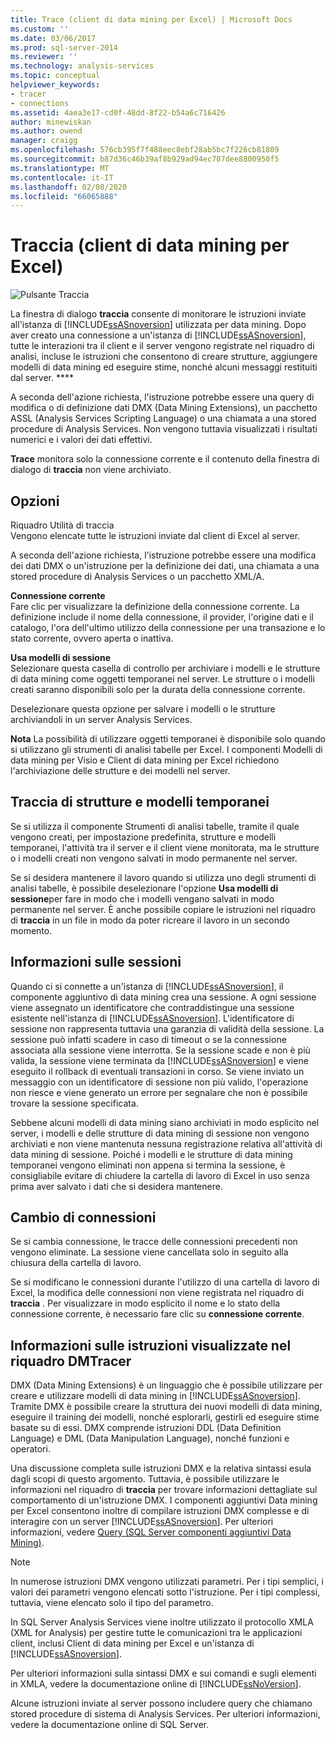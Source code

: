 ```yaml
---
title: Trace (client di data mining per Excel) | Microsoft Docs
ms.custom: ''
ms.date: 03/06/2017
ms.prod: sql-server-2014
ms.reviewer: ''
ms.technology: analysis-services
ms.topic: conceptual
helpviewer_keywords:
- tracer
- connections
ms.assetid: 4aea3e17-cd0f-48dd-8f22-b54a6c716426
author: minewiskan
ms.author: owend
manager: craigg
ms.openlocfilehash: 576cb395f7f488eec8ebf28ab5bc7f226cb81809
ms.sourcegitcommit: b87d36c46b39af8b929ad94ec707dee8800950f5
ms.translationtype: MT
ms.contentlocale: it-IT
ms.lasthandoff: 02/08/2020
ms.locfileid: "66065888"
---
```

# <a name="trace-data-mining-client-for-excel"></a>Traccia (client di data mining per Excel)
  ![Pulsante Traccia](media/misc-trace.gif "Pulsante Traccia")  
  
 La finestra di dialogo **traccia** consente di monitorare le istruzioni inviate all'istanza di [!INCLUDE[ssASnoversion](../includes/ssasnoversion-md.md)] utilizzata per data mining. Dopo aver creato una connessione a un'istanza di [!INCLUDE[ssASnoversion](../includes/ssasnoversion-md.md)], tutte le interazioni tra il client e il server vengono registrate nel riquadro di analisi, incluse le istruzioni che consentono di creare strutture, aggiungere modelli di data mining ed eseguire stime, nonché alcuni messaggi restituiti dal server. ****  
  
 A seconda dell'azione richiesta, l'istruzione potrebbe essere una query di modifica o di definizione dati DMX (Data Mining Extensions), un pacchetto ASSL (Analysis Services Scripting Language) o una chiamata a una stored procedure di Analysis Services. Non vengono tuttavia visualizzati i risultati numerici e i valori dei dati effettivi.  
  
 **Trace** monitora solo la connessione corrente e il contenuto della finestra di dialogo di **traccia** non viene archiviato.  
  
## <a name="options"></a>Opzioni  
 Riquadro Utilità di traccia  
 Vengono elencate tutte le istruzioni inviate dal client di Excel al server.  
  
 A seconda dell'azione richiesta, l'istruzione potrebbe essere una modifica dei dati DMX o un'istruzione per la definizione dei dati, una chiamata a una stored procedure di Analysis Services o un pacchetto XML/A.  
  
 **Connessione corrente**  
 Fare clic per visualizzare la definizione della connessione corrente. La definizione include il nome della connessione, il provider, l'origine dati e il catalogo, l'ora dell'ultimo utilizzo della connessione per una transazione e lo stato corrente, ovvero aperta o inattiva.  
  
 **Usa modelli di sessione**  
 Selezionare questa casella di controllo per archiviare i modelli e le strutture di data mining come oggetti temporanei nel server. Le strutture o i modelli creati saranno disponibili solo per la durata della connessione corrente.  
  
 Deselezionare questa opzione per salvare i modelli o le strutture archiviandoli in un server Analysis Services.  
  
 **Nota** La possibilità di utilizzare oggetti temporanei è disponibile solo quando si utilizzano gli strumenti di analisi tabelle per Excel. I componenti Modelli di data mining per Visio e Client di data mining per Excel richiedono l'archiviazione delle strutture e dei modelli nel server.  
  
## <a name="tracing-temporary-structures-and-models"></a>Traccia di strutture e modelli temporanei  
 Se si utilizza il componente Strumenti di analisi tabelle, tramite il quale vengono creati, per impostazione predefinita, strutture e modelli temporanei, l'attività tra il server e il client viene monitorata, ma le strutture o i modelli creati non vengono salvati in modo permanente nel server.  
  
 Se si desidera mantenere il lavoro quando si utilizza uno degli strumenti di analisi tabelle, è possibile deselezionare l'opzione **Usa modelli di sessione**per fare in modo che i modelli vengano salvati in modo permanente nel server. È anche possibile copiare le istruzioni nel riquadro di **traccia** in un file in modo da poter ricreare il lavoro in un secondo momento.  
  
## <a name="understanding-sessions"></a>Informazioni sulle sessioni  
 Quando ci si connette a un'istanza di [!INCLUDE[ssASnoversion](../includes/ssasnoversion-md.md)], il componente aggiuntivo di data mining crea una sessione. A ogni sessione viene assegnato un identificatore che contraddistingue una sessione esistente nell'istanza di [!INCLUDE[ssASnoversion](../includes/ssasnoversion-md.md)]. L'identificatore di sessione non rappresenta tuttavia una garanzia di validità della sessione. La sessione può infatti scadere in caso di timeout o se la connessione associata alla sessione viene interrotta. Se la sessione scade e non è più valida, la sessione viene terminata da [!INCLUDE[ssASnoversion](../includes/ssasnoversion-md.md)] e viene eseguito il rollback di eventuali transazioni in corso. Se viene inviato un messaggio con un identificatore di sessione non più valido, l'operazione non riesce e viene generato un errore per segnalare che non è possibile trovare la sessione specificata.  
  
 Sebbene alcuni modelli di data mining siano archiviati in modo esplicito nel server, i modelli e delle strutture di data mining di sessione non vengono archiviati e non viene mantenuta nessuna registrazione relativa all'attività di data mining di sessione. Poiché i modelli e le strutture di data mining temporanei vengono eliminati non appena si termina la sessione, è consigliabile evitare di chiudere la cartella di lavoro di Excel in uso senza prima aver salvato i dati che si desidera mantenere.  
  
## <a name="changing-connections"></a>Cambio di connessioni  
 Se si cambia connessione, le tracce delle connessioni precedenti non vengono eliminate. La sessione viene cancellata solo in seguito alla chiusura della cartella di lavoro.  
  
 Se si modificano le connessioni durante l'utilizzo di una cartella di lavoro di Excel, la modifica delle connessioni non viene registrata nel riquadro di **traccia** . Per visualizzare in modo esplicito il nome e lo stato della connessione corrente, è necessario fare clic su **connessione corrente**.  
  
## <a name="understanding-statements-in-the-tracer"></a>Informazioni sulle istruzioni visualizzate nel riquadro DMTracer  
 DMX (Data Mining Extensions) è un linguaggio che è possibile utilizzare per creare e utilizzare modelli di data mining in [!INCLUDE[ssASnoversion](../includes/ssasnoversion-md.md)]. Tramite DMX è possibile creare la struttura dei nuovi modelli di data mining, eseguire il training dei modelli, nonché esplorarli, gestirli ed eseguire stime basate su di essi. DMX comprende istruzioni DDL (Data Definition Language) e DML (Data Manipulation Language), nonché funzioni e operatori.  
  
 Una discussione completa sulle istruzioni DMX e la relativa sintassi esula dagli scopi di questo argomento. Tuttavia, è possibile utilizzare le informazioni nel riquadro di **traccia** per trovare informazioni dettagliate sul comportamento di un'istruzione DMX. I componenti aggiuntivi Data mining per Excel consentono inoltre di compilare istruzioni DMX complesse e di interagire con un server [!INCLUDE[ssASnoversion](../includes/ssasnoversion-md.md)]. Per ulteriori informazioni, vedere [Query &#40;SQL Server componenti aggiuntivi Data Mining&#41;](query-sql-server-data-mining-add-ins.md).  
  
> [!NOTE]  
>  In numerose istruzioni DMX vengono utilizzati parametri. Per i tipi semplici, i valori dei parametri vengono elencati sotto l'istruzione. Per i tipi complessi, tuttavia, viene elencato solo il tipo del parametro.  
  
 In SQL Server Analysis Services viene inoltre utilizzato il protocollo XMLA (XML for Analysis) per gestire tutte le comunicazioni tra le applicazioni client, inclusi Client di data mining per Excel e un'istanza di [!INCLUDE[ssASnoversion](../includes/ssasnoversion-md.md)].  
  
 Per ulteriori informazioni sulla sintassi DMX e sui comandi e sugli elementi in XMLA, vedere la documentazione online di [!INCLUDE[ssNoVersion](../includes/ssnoversion-md.md)].  
  
 Alcune istruzioni inviate al server possono includere query che chiamano stored procedure di sistema di Analysis Services. Per ulteriori informazioni, vedere la documentazione online di SQL Server.  
  
  
